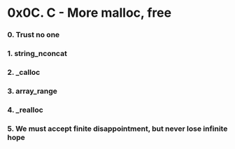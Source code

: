 # 0x0C. C - More malloc, free

### 0. Trust no one

### 1. string_nconcat

### 2. _calloc

### 3. array_range

### 4. _realloc

### 5. We must accept finite disappointment, but never lose infinite hope


